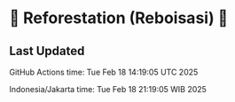 
# 🌳 Reforestation (Reboisasi) 🌲

## Last Updated

GitHub Actions time: Tue Feb 18 14:19:05 UTC 2025

Indonesia/Jakarta time: Tue Feb 18 21:19:05 WIB 2025
